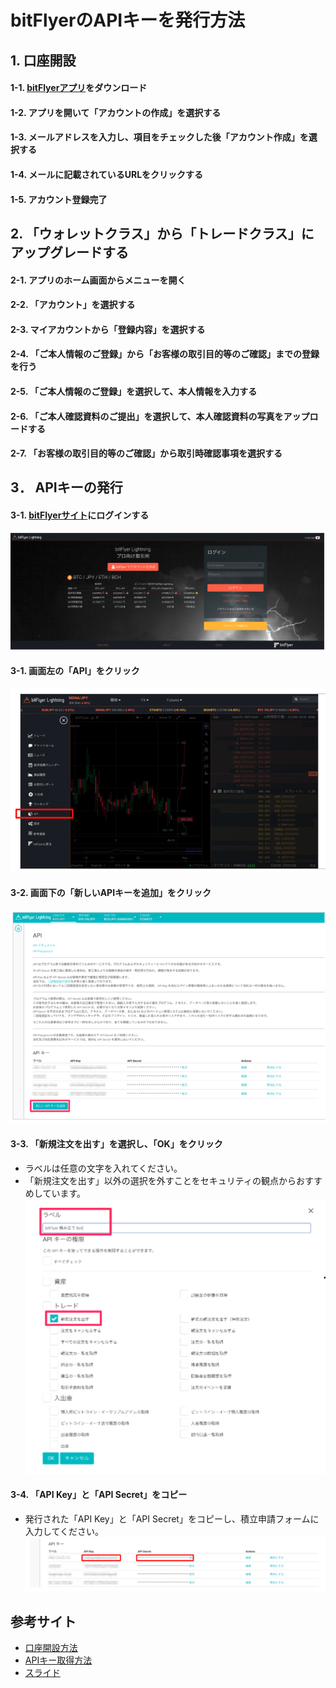 # bitFlyerのAPIキーを発行方法

## 1. 口座開設

#### 1-1. [bitFlyerアプリ](https://bitflyer.com/invitation?id=zqfsp2kh&lang=en-JP)をダウンロード

#### 1-2. アプリを開いて「アカウントの作成」を選択する

#### 1-3. メールアドレスを入力し、項目をチェックした後「アカウント作成」を選択する

#### 1-4. メールに記載されているURLをクリックする

#### 1-5. アカウント登録完了

## 2. 「ウォレットクラス」から「トレードクラス」にアップグレードする

#### 2-1. アプリのホーム画面からメニューを開く

#### 2-2. 「アカウント」を選択する

#### 2-3. マイアカウントから「登録内容」を選択する

#### 2-4. 「ご本人情報のご登録」から「お客様の取引目的等のご確認」までの登録を行う

#### 2-5. 「ご本人情報のご登録」を選択して、本人情報を入力する

#### 2-6. 「ご本人確認資料のご提出」を選択して、本人確認資料の写真をアップロードする

#### 2-7. 「お客様の取引目的等のご確認」から取引時確認事項を選択する

## 3． APIキーの発行

#### 3-1. [bitFlyerサイト](https://lightning.bitflyer.jp)にログインする
![](../sd/01.png)

#### 3-1. 画面左の「API」をクリック
![](../sd/02.png)

#### 3-2. 画面下の「新しいAPIキーを追加」をクリック
![](../sd/03.png)

#### 3-3. 「新規注文を出す」を選択し、「OK」をクリック
- ラベルは任意の文字を入れてください。
- 「新規注文を出す」以外の選択を外すことをセキュリティの観点からおすすめしています。
![](../sd/04.png)

#### 3-4. 「API Key」と「API Secret」をコピー
- 発行された「API Key」と「API Secret」をコピーし、積立申請フォームに入力してください。
![](../sd/05.png)

## 参考サイト
 - [口座開設方法](https://news.mynavi.jp/cryptocurrency/bitflyer-account/)
 - [APIキー取得方法](https://support.me.moneyforward.com/hc/ja/articles/900003514806--bitFlyer-を連携する方法を教えてください)
 - [スライド](https://docs.google.com/presentation/d/1_2F0XdMI949wWQj3NVKL9ir4YIwHt12A6_JTJ4wUu7A/edit?usp=sharing
)

